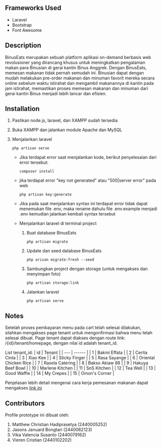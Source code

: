 Frameworks Used
--------------------------------------
- Laravel
- Bootstrap
- Font Awesome

Description
--------------------------------------
BinusEats merupakan sebuah platform aplikasi on-demand berbasis web revolusioner yang dirancang khusus untuk meningkatkan pengalaman makan para Binusian di gerai kantin Binus Anggrek. Dengan BinusEats, memesan makanan tidak pernah semudah ini. Binusian dapat dengan mudah melakukan pre-order makanan dan minuman favorit mereka secara online sebelum waktu istirahat dan mengambil makanannya di kantin pada jam istirahat, memastikan proses memesan makanan dan minuman dari gerai kantin Binus menjadi lebih lancar dan efisien.

Installation
--------------------------------------
1. Pastikan node.js, laravel, dan XAMPP sudah tersedia

2. Buka XAMPP dan jalankan module Apache dan MySQL

3. Menjalankan laravel
    ```
    php artisan serve
    ```
    
    - Jika terdapat error saat menjalankan kode, berikut penyelesaian dari error tersebut:
      ```
      composer install
      ```
    
    - jika terdapat error "key not generated" atau "500|server error" pada web
      ```
      php artisan key:generate
      ```
    
    - Jika pada saat menjalankan syntax ini terdapat error tidak dapat menemukan file .env, maka rename dahulu file .env.example menjadi .env kemudian jalankan kembali syntax tersebut
    
    - Menjalankan laravel di terminal project
      1. Buat database BinusEats 
         ```   
         php artisan migrate
         ```
      2. Update dan seed database BinusEats
         ```
         php arisan migrate:fresh --seed
         ```
      3. Sambungkan project dengan storage (untuk mengakses dan menyimpan foto)
         ```
         php artisan storage:link
         ```
      4. Jalankan laravel
         ```
         php artisan serve
         ```

Notes
--------------------------------------
 Setelah proses pembayaran menu pada cart telah selesai dilakukan, silahkan mengakses page tenant untuk mengonfirmasi bahwa menu telah selesai dibuat. Page tenant dapat diakses dengan route link: /{id}/tenant/homepage, dengan nilai id adalah tenant_id.
 
 List tenant_id:
 | id  | Tenant |
 | --- | ------ |
 |  1  | Bakmi Effata  |
 |  2  | Cerita Cinta  |
 |  3  | Xiao Kee  |
 |  4  | Sticky Finger  |
 |  5  | Rasa Sayange  |
 |  6  | Oriental Chicken Rice  |
 |  7  | Rasela Catering  |
 |  8  | Bakso Akiaw 88  |
 |  9  | Hakuya Beef Bowl  |
 |  10  | Marlene Kitchen  |
 |  11  | SnS Kitchen  |
 |  12  | Tea Well  |
 |  13  | Good Waffle  |
 |  14  | My Crepes  |
 |  15  | Omon's Corner  |
 
 Penjelasan lebih detail mengenai cara kerja pemesanan makanan dapat mengakses [link ini](https://docs.google.com/document/d/1VBVZc2KquKLRm1QbJ9R-Ci0x6-zqaFZzE6B84yC31B8/edit)

Contributors
--------------------------------------
Profile prototype ini dibuat oleh:
1. Matthew Christian Hadiprasetya (2440005252)
2. Jasons Januard Bongtari (2440062123)
3. Vika Valencia Susanto (2440079162)
4. Vieren Cristian (2440102202)
